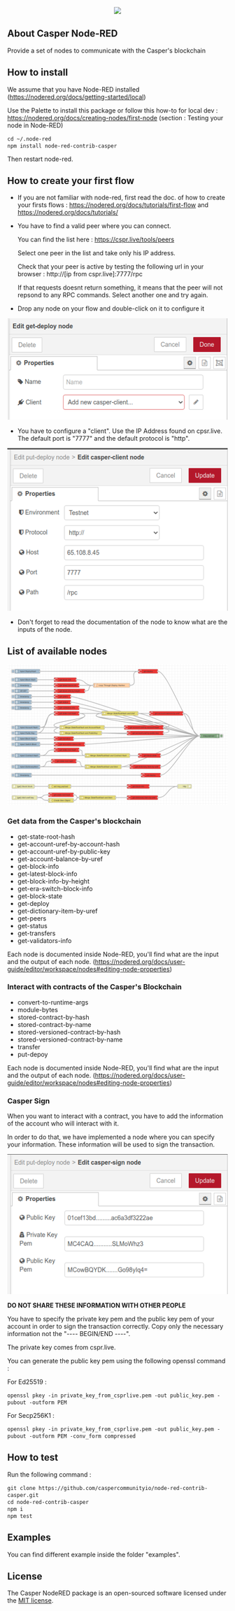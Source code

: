 
<p align="center"><a href="https://analytics.caspercommunity.io" target="_blank"><img src="https://analytics.caspercommunity.io/assets/icon/android-chrome-512x512.png" width="150"></a></p>

## About Casper Node-RED

Provide a set of nodes to communicate with the Casper's blockchain

## How to install

We assume that you have Node-RED installed (https://nodered.org/docs/getting-started/local)

Use the Palette to install this package or follow this how-to for local dev : https://nodered.org/docs/creating-nodes/first-node (section : Testing your node in Node-RED)

```
cd ~/.node-red
npm install node-red-contrib-casper
```

Then restart node-red.

## How to create your first flow

* If you are not familiar with node-red, first read the doc. of how to create your firsts flows : https://nodered.org/docs/tutorials/first-flow and https://nodered.org/docs/tutorials/

* You have to find a valid peer where you can connect.

  You can find the list here : https://cspr.live/tools/peers

  Select one peer in the list and take only his IP address.

  Check that your peer is active by testing the following url in your browser : http://[ip from cspr.live]:7777/rpc

  If that requests doesnt return something, it means that the peer will not repsond to any RPC commands. Select another one and try again.

* Drop any node on your flow and double-click on it to configure it

<img src="https://raw.githubusercontent.com/caspercommunityio/node-red-contrib-casper/master/assets/new-casper-client.png">

* You have to configure a "client". Use the IP Address found on cpsr.live. The default port is "7777" and the default protocol is "http".

<img src="https://raw.githubusercontent.com/caspercommunityio/node-red-contrib-casper/master/assets/casper-client.png">

* Don't forget to read the documentation of the node to know what are the inputs of the node.

## List of available nodes

<img src="https://raw.githubusercontent.com/caspercommunityio/node-red-contrib-casper/master/assets/node-RED_overview.png">

### Get data from the Casper's blockchain

* get-state-root-hash
* get-account-uref-by-account-hash
* get-account-uref-by-public-key
* get-account-balance-by-uref
* get-block-info
* get-latest-block-info
* get-block-info-by-height
* get-era-switch-block-info
* get-block-state
* get-deploy
* get-dictionary-item-by-uref
* get-peers
* get-status
* get-transfers
* get-validators-info

Each node is documented inside Node-RED, you'll find what are the input and the output of each node. (https://nodered.org/docs/user-guide/editor/workspace/nodes#editing-node-properties)

### Interact with contracts of the Casper's Blockchain

* convert-to-runtime-args
* module-bytes
* stored-contract-by-hash
* stored-contract-by-name
* stored-versioned-contract-by-hash
* stored-versioned-contract-by-name
* transfer
* put-depoy

Each node is documented inside Node-RED, you'll find what are the input and the output of each node. (https://nodered.org/docs/user-guide/editor/workspace/nodes#editing-node-properties)

### Casper Sign

When you want to interact with a contract, you have to add the information of the account who will interact with it.

In order to do that, we have implemented a node where you can specify your information. These information will be used to sign the transaction.

<img src="https://raw.githubusercontent.com/caspercommunityio/node-red-contrib-casper/master/assets/casper-sign.png">

**DO NOT SHARE THESE INFORMATION WITH OTHER PEOPLE**

You have to specify the private key pem and the public key pem of your account in order to sign the transaction correctly. Copy only the necessary information not the "---- BEGIN/END ----".

The private key comes from cspr.live.

You can generate the public key pem using the following openssl command :

For Ed25519 :

```
openssl pkey -in private_key_from_csprlive.pem -out public_key.pem -pubout -outform PEM
```

For Secp256K1 :

```
openssl pkey -in private_key_from_csprlive.pem -out public_key.pem -pubout -outform PEM -conv_form compressed
```

## How to test

Run the following command :

```
git clone https://github.com/caspercommunityio/node-red-contrib-casper.git
cd node-red-contrib-casper
npm i
npm test
```

## Examples

You can find different example inside the folder "examples".

## License

The Casper NodeRED package is an open-sourced software licensed under the [MIT license](https://opensource.org/licenses/MIT).
